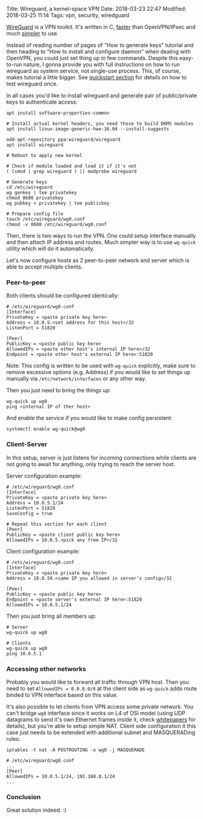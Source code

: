 Title: Wireguard, a kernel-space VPN
Date: 2018-03-23 22:47
Modified: 2018-03-25 11:14
Tags: vpn, security, wiredguard

[WireGuard](https://www.wireguard.com/) is a VPN toolkit. It's written in C, [faster](https://www.wireguard.com/performance/) than OpenVPN/IPsec and much [simpler](https://www.wireguard.com/quickstart/) to use.

Instead of reading number of pages of "How to generate keys" tutorial and then heading to "How to install and configure daemon" when dealing with OpenVPN, you could just set thing up in few commands. Despite this easy-to-run nature, I gonna provide you with full instructions on how to run wireguard as system service, not single-use process. This, of course, makes tutorial a little bigger. See [quickstart section](https://www.wireguard.com/quickstart/) for details on how to test wireguard once.

In all cases you'd like to install wireguard and generate pair of public/private keys to authenticate access:

```
apt install software-properties-common

# Install actual kernel headers, you need those to build DKMS modules
apt install linux-image-generic-hwe-16.04 --install-suggests

add-apt-repository ppa:wireguard/wireguard
apt install wireguard

# Reboot to apply new kernel

# Check if module loaded and load it if it's not
( lsmod | grep wireguard ) || modprobe wireguard

# Generate keys
cd /etc/wireguard
wg genkey | tee privatekey
chmod 0600 privatekey
wg pubkey < privatekey | tee publickey

# Prepare config file
touch /etc/wireguard/wg0.conf
chmod -v 0600 /etc/wireguard/wg0.conf
```

Then, there is two ways to run the VPN. One could setup interface manually and then attach IP address and routes. Much simpler way is to use `wg-quick` utility which will do it automatically.

Let's now configure hosts as 2 peer-to-peer network and server which is able to accept multiple clients.

### Peer-to-peer

Both clients should be configured identically:

```
# /etc/wireguard/wg0.conf
[Interface]
PrivateKey = <paste private key here>
Address = 10.0.5.<set address for this host>/32
ListenPort = 51820

[Peer]
PublicKey = <paste public key here>
AllowedIPs = <paste other host's internal IP here>/32
Endpoint = <paste other host's external IP here>:51820
```

Note: This config is written to be used with `wg-quick` explicitly, make sure to remove excessive options (e.g. Address) if you would like to set things up manually via `/etc/network/interfaces` or any other way.

Then you just need to bring the things up:

```
wg-quick up wg0
ping <internal IP of ther host>
```

And enable the service if you would like to make config persistent:

```
systemctl enable wg-quick@wg0
```

### Client-Server

In this setup, server is just listens for incoming connections while clients are not going to await for anything, only trying to reach the server host.

Server configuration example:

```
# /etc/wireguard/wg0.conf
[Interface]
PrivateKey = <paste private key here>
Address = 10.0.5.1/24
ListenPort = 51820
SaveConfig = true

# Repeat this section for each client
[Peer]
PublicKey = <paste client public key here>
AllowedIPs = 10.0.5.<pick any free IP>/32
```

Client configuration example:

```
# /etc/wireguard/wg0.conf
[Interface]
PrivateKey = <paste private key here>
Address = 10.0.59.<same IP you allowed in server's config>/32

[Peer]
PublicKey = <paste public key here>
Endpoint = <paste server's external IP here>:51820
AllowedIPs = 10.0.5.1/24
```

Then you just bring all members up:

```
# Server
wg-quick up wg0

# Clients
wg-quick up wg0
ping 10.0.5.1
```

### Accessing other networks

Probably you would like to forward all traffic through VPN host. Then you need to set `AllowedIPs = 0.0.0.0/0` at the client side as `wg-quick` adds route binded to VPN interface based on this value.

It's also possible to let clients from VPN access some private network. You can't bridge `wg0` interface since it works on L4 of OSI model (using UDP datagrams to send it's own Ethernet frames inside it, check [whitepapers](https://www.wireguard.com/papers/wireguard.pdf) for details), but you're able to setup simple NAT. Client side configuration it this case just needs to be extended with additional subnet and MASQUERADing rules:

```
iptables -t nat -A POSTROUTING -o wg0 -j MASQUERADE

# /etc/wireguard/wg0.conf
...
[Peer]
AllowedIPs = 10.0.5.1/24, 192.168.0.1/24
...
```

### Conclusion

Great solution indeed. :)
